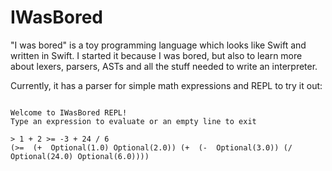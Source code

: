 # IWasBored

"I was bored" is a toy programming language which looks like Swift and written in Swift.
I started it because I was bored, but also to learn more about lexers, parsers, ASTs and all the stuff needed to write an interpreter.

Currently, it has a parser for simple math expressions and REPL to try it out:

```

Welcome to IWasBored REPL!
Type an expression to evaluate or an empty line to exit

> 1 + 2 >= -3 + 24 / 6
(>=  (+  Optional(1.0) Optional(2.0)) (+  (-  Optional(3.0)) (/  Optional(24.0) Optional(6.0))))

```
